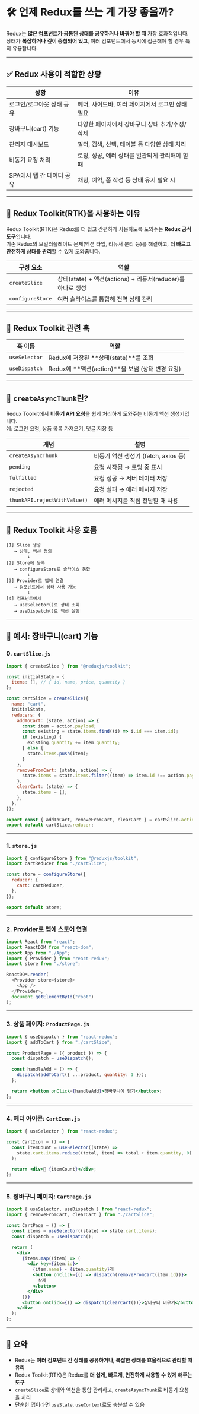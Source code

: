 # 🛠️ 언제 Redux를 쓰는 게 가장 좋을까?

Redux는 **많은 컴포넌트가 공통된 상태를 공유하거나 바꿔야 할 때** 가장 효과적입니다.  
상태가 **복잡하거나 깊이 중첩되어 있고**, 여러 컴포넌트에서 동시에 접근해야 할 경우 특히 유용합니다.

---

## ✅ Redux 사용이 적합한 상황

| 상황                      | 이유                                             |
| ------------------------- | ------------------------------------------------ |
| 로그인/로그아웃 상태 공유 | 헤더, 사이드바, 여러 페이지에서 로그인 상태 필요 |
| 장바구니(cart) 기능       | 다양한 페이지에서 장바구니 상태 추가/수정/삭제   |
| 관리자 대시보드           | 필터, 검색, 선택, 테이블 등 다양한 상태 처리     |
| 비동기 요청 처리          | 로딩, 성공, 에러 상태를 일관되게 관리해야 할 때  |
| SPA에서 탭 간 데이터 공유 | 채팅, 예약, 폼 작성 등 상태 유지 필요 시         |

---

## 🚀 Redux Toolkit(RTK)을 사용하는 이유

Redux Toolkit(RTK)은 Redux를 더 쉽고 간편하게 사용하도록 도와주는 **Redux 공식 도구**입니다.  
기존 Redux의 보일러플레이트 문제(액션 타입, 리듀서 분리 등)를 해결하고, **더 빠르고 안전하게 상태를 관리**할 수 있게 도와줍니다.

| 구성 요소        | 역할                                                        |
| ---------------- | ----------------------------------------------------------- |
| `createSlice`    | 상태(state) + 액션(actions) + 리듀서(reducer)를 하나로 생성 |
| `configureStore` | 여러 슬라이스를 통합해 전역 상태 관리                       |

---

## 🧩 Redux Toolkit 관련 훅

| 훅 이름       | 역할                                             |
| ------------- | ------------------------------------------------ |
| `useSelector` | Redux에 저장된 **상태(state)**를 조회            |
| `useDispatch` | Redux에 **액션(action)**을 보냄 (상태 변경 요청) |

---

## 🔄 `createAsyncThunk`란?

Redux Toolkit에서 **비동기 API 요청**을 쉽게 처리하게 도와주는 비동기 액션 생성기입니다.  
예: 로그인 요청, 상품 목록 가져오기, 댓글 저장 등

| 개념                         | 설명                                 |
| ---------------------------- | ------------------------------------ |
| `createAsyncThunk`           | 비동기 액션 생성기 (fetch, axios 등) |
| `pending`                    | 요청 시작됨 → 로딩 중 표시           |
| `fulfilled`                  | 요청 성공 → 서버 데이터 저장         |
| `rejected`                   | 요청 실패 → 에러 메시지 저장         |
| `thunkAPI.rejectWithValue()` | 에러 메시지를 직접 전달할 때 사용    |

---

## 🔁 Redux Toolkit 사용 흐름

```
[1] Slice 생성
   → 상태, 액션 정의
        ↓
[2] Store에 등록
   → configureStore로 슬라이스 통합
        ↓
[3] Provider로 앱에 연결
   → 컴포넌트에서 상태 사용 가능
        ↓
[4] 컴포넌트에서
   → useSelector()로 상태 조회
   → useDispatch()로 액션 실행
```

---

## 🧪 예시: 장바구니(cart) 기능

### 0. `cartSlice.js`

```js
import { createSlice } from "@reduxjs/toolkit";

const initialState = {
  items: [], // { id, name, price, quantity }
};

const cartSlice = createSlice({
  name: "cart",
  initialState,
  reducers: {
    addToCart: (state, action) => {
      const item = action.payload;
      const existing = state.items.find((i) => i.id === item.id);
      if (existing) {
        existing.quantity += item.quantity;
      } else {
        state.items.push(item);
      }
    },
    removeFromCart: (state, action) => {
      state.items = state.items.filter((item) => item.id !== action.payload);
    },
    clearCart: (state) => {
      state.items = [];
    },
  },
});

export const { addToCart, removeFromCart, clearCart } = cartSlice.actions;
export default cartSlice.reducer;
```

---

### 1. `store.js`

```js
import { configureStore } from "@reduxjs/toolkit";
import cartReducer from "./cartSlice";

const store = configureStore({
  reducer: {
    cart: cartReducer,
  },
});

export default store;
```

---

### 2. Provider로 앱에 스토어 연결

```js
import React from "react";
import ReactDOM from "react-dom";
import App from "./App";
import { Provider } from "react-redux";
import store from "./store";

ReactDOM.render(
  <Provider store={store}>
    <App />
  </Provider>,
  document.getElementById("root")
);
```

---

### 3. 상품 페이지: `ProductPage.js`

```jsx
import { useDispatch } from "react-redux";
import { addToCart } from "./cartSlice";

const ProductPage = ({ product }) => {
  const dispatch = useDispatch();

  const handleAdd = () => {
    dispatch(addToCart({ ...product, quantity: 1 }));
  };

  return <button onClick={handleAdd}>장바구니에 담기</button>;
};
```

---

### 4. 헤더 아이콘: `CartIcon.js`

```jsx
import { useSelector } from "react-redux";

const CartIcon = () => {
  const itemCount = useSelector((state) =>
    state.cart.items.reduce((total, item) => total + item.quantity, 0)
  );

  return <div>🛒 {itemCount}</div>;
};
```

---

### 5. 장바구니 페이지: `CartPage.js`

```jsx
import { useSelector, useDispatch } from "react-redux";
import { removeFromCart, clearCart } from "./cartSlice";

const CartPage = () => {
  const items = useSelector((state) => state.cart.items);
  const dispatch = useDispatch();

  return (
    <div>
      {items.map((item) => (
        <div key={item.id}>
          {item.name} - {item.quantity}개
          <button onClick={() => dispatch(removeFromCart(item.id))}>
            삭제
          </button>
        </div>
      ))}
      <button onClick={() => dispatch(clearCart())}>장바구니 비우기</button>
    </div>
  );
};
```

---

## 🧠 요약

- Redux는 **여러 컴포넌트 간 상태를 공유하거나, 복잡한 상태를 효율적으로 관리할 때 유리**
- Redux Toolkit(RTK)은 Redux를 **더 쉽게, 빠르게, 안전하게 사용할 수 있게 해주는 도구**
- `createSlice`로 상태와 액션을 통합 관리하고, `createAsyncThunk`로 비동기 요청을 처리
- 단순한 앱이라면 `useState`, `useContext`로도 충분할 수 있음
